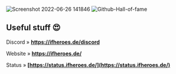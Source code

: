 ![Screenshot 2022-06-26 141846](https://user-images.githubusercontent.com/16624279/175813778-ae7e3634-c99c-455c-80b4-84af22a9b4cb.png)
![Github-Hall-of-fame](https://user-images.githubusercontent.com/16624279/210269975-ee3b2c7b-cd54-462c-a0ef-5e2d2221838f.png)


## Useful stuff 😍

Discord » **https://ifheroes.de/discord**

Website » **https://ifheroes.de/**

Status » **[https://status.ifheroes.de/](https://status.ifheroes.de/)**
